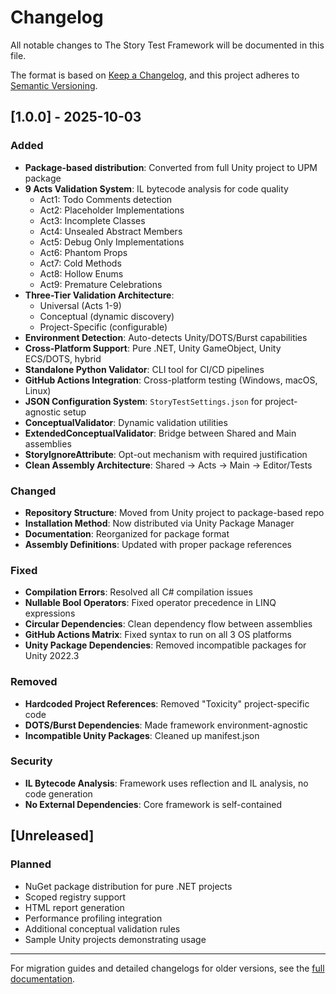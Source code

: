 # Changelog

All notable changes to The Story Test Framework will be documented in this file.

The format is based on [Keep a Changelog](https://keepachangelog.com/en/1.0.0/),
and this project adheres to [Semantic Versioning](https://semver.org/spec/v2.0.0.html).

## [1.0.0] - 2025-10-03

### Added

- **Package-based distribution**: Converted from full Unity project to UPM package
- **9 Acts Validation System**: IL bytecode analysis for code quality
  - Act1: Todo Comments detection
  - Act2: Placeholder Implementations
  - Act3: Incomplete Classes
  - Act4: Unsealed Abstract Members
  - Act5: Debug Only Implementations
  - Act6: Phantom Props
  - Act7: Cold Methods
  - Act8: Hollow Enums
  - Act9: Premature Celebrations
- **Three-Tier Validation Architecture**:
  - Universal (Acts 1-9)
  - Conceptual (dynamic discovery)
  - Project-Specific (configurable)
- **Environment Detection**: Auto-detects Unity/DOTS/Burst capabilities
- **Cross-Platform Support**: Pure .NET, Unity GameObject, Unity ECS/DOTS, hybrid
- **Standalone Python Validator**: CLI tool for CI/CD pipelines
- **GitHub Actions Integration**: Cross-platform testing (Windows, macOS, Linux)
- **JSON Configuration System**: `StoryTestSettings.json` for project-agnostic setup
- **ConceptualValidator**: Dynamic validation utilities
- **ExtendedConceptualValidator**: Bridge between Shared and Main assemblies
- **StoryIgnoreAttribute**: Opt-out mechanism with required justification
- **Clean Assembly Architecture**: Shared → Acts → Main → Editor/Tests

### Changed

- **Repository Structure**: Moved from Unity project to package-based repo
- **Installation Method**: Now distributed via Unity Package Manager
- **Documentation**: Reorganized for package format
- **Assembly Definitions**: Updated with proper package references

### Fixed

- **Compilation Errors**: Resolved all C# compilation issues
- **Nullable Bool Operators**: Fixed operator precedence in LINQ expressions
- **Circular Dependencies**: Clean dependency flow between assemblies
- **GitHub Actions Matrix**: Fixed syntax to run on all 3 OS platforms
- **Unity Package Dependencies**: Removed incompatible packages for Unity 2022.3

### Removed

- **Hardcoded Project References**: Removed "Toxicity" project-specific code
- **DOTS/Burst Dependencies**: Made framework environment-agnostic
- **Incompatible Unity Packages**: Cleaned up manifest.json

### Security

- **IL Bytecode Analysis**: Framework uses reflection and IL analysis, no code generation
- **No External Dependencies**: Core framework is self-contained

## [Unreleased]

### Planned

- NuGet package distribution for pure .NET projects
- Scoped registry support
- HTML report generation
- Performance profiling integration
- Additional conceptual validation rules
- Sample Unity projects demonstrating usage

---

For migration guides and detailed changelogs for older versions, see the [full documentation](https://github.com/jmeyer1980/TheStoryTest).
